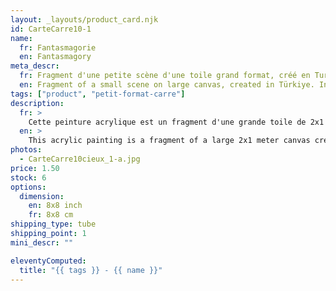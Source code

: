 ```yaml
---
layout: _layouts/product_card.njk
id: CarteCarre10-1
name:
  fr: Fantasmagorie
  en: Fantasmagory
meta_descr:
  fr: Fragment d'une petite scène d'une toile grand format, créé en Turquie. Peinture intuitive de voyage
  en: Fragment of a small scene on large canvas, created in Türkiye. Intuitive travel painting
tags: ["product", "petit-format-carre"]
description:
  fr: >
    Cette peinture acrylique est un fragment d'une grande toile de 2x1 mètre créé en Turquie chez un ami, sous une impulsion spontanée de peindre. J'ai donc pris en photo les meilleurs fragments pour en imprimer des cartes et ainsi partager ce souvenir de voyage.
  en: >
    This acrylic painting is a fragment of a large 2x1 meter canvas created in Turkey at a friend's house, under a spontaneous impulse to paint. So I took pictures of the best fragments to print cards and thus share this travel memory.
photos:
  - CarteCarre10cieux_1-a.jpg
price: 1.50
stock: 6
options:
  dimension:
    en: 8x8 inch
    fr: 8x8 cm
shipping_type: tube
shipping_point: 1
mini_descr: ""

eleventyComputed:
  title: "{{ tags }} - {{ name }}"
---
```

